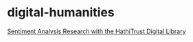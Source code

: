 # digital-humanities

[Sentiment Analysis Research with the HathiTrust Digital Library](https://telicity13.github.io/digital-humanities/sentiment_analysis_research_hathitrust.html)
